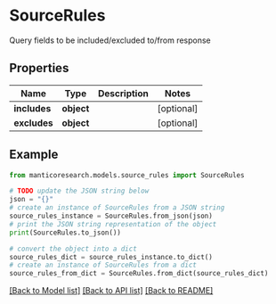# SourceRules

Query fields to be included/excluded to/from response

## Properties

Name | Type | Description | Notes
------------ | ------------- | ------------- | -------------
**includes** | **object** |  | [optional] 
**excludes** | **object** |  | [optional] 

## Example

```python
from manticoresearch.models.source_rules import SourceRules

# TODO update the JSON string below
json = "{}"
# create an instance of SourceRules from a JSON string
source_rules_instance = SourceRules.from_json(json)
# print the JSON string representation of the object
print(SourceRules.to_json())

# convert the object into a dict
source_rules_dict = source_rules_instance.to_dict()
# create an instance of SourceRules from a dict
source_rules_from_dict = SourceRules.from_dict(source_rules_dict)
```
[[Back to Model list]](../README.md#documentation-for-models) [[Back to API list]](../README.md#documentation-for-api-endpoints) [[Back to README]](../README.md)


